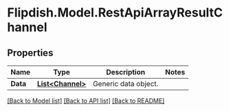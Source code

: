 # Flipdish.Model.RestApiArrayResultChannel
## Properties

Name | Type | Description | Notes
------------ | ------------- | ------------- | -------------
**Data** | [**List&lt;Channel&gt;**](Channel.md) | Generic data object. | 

[[Back to Model list]](../README.md#documentation-for-models) [[Back to API list]](../README.md#documentation-for-api-endpoints) [[Back to README]](../README.md)

